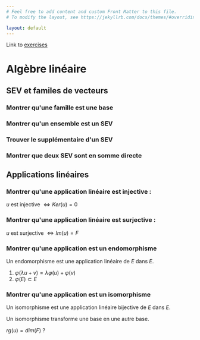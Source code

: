 ```yaml
---
# Feel free to add content and custom Front Matter to this file.
# To modify the layout, see https://jekyllrb.com/docs/themes/#overriding-theme-defaults

layout: default
---
```


Link to [exercises](/_posts/2024-07-01-welcome-to-jekyll.markdown)

# Algèbre linéaire

## SEV et familes de vecteurs

### Montrer qu'une famille est une base

### Montrer qu'un ensemble est un SEV

### Trouver le supplémentaire d'un SEV

### Montrer que deux SEV sont en somme directe

## Applications linéaires

### Montrer qu'une application linéaire est injective :

$u$ est injective $\iff Ker(u) = {0}$

### Montrer qu'une application linéaire est surjective :

$u$ est surjective $\iff Im(u) = F$

### Montrer qu'une application est un endomorphisme

Un endomorphisme est une application linéaire de $E$ dans $E$.

1. $\varphi(\lambda u + v) = \lambda \varphi (u) + \varphi (v)$
2. $\varphi (E) \subset E$

### Montrer qu'une application est un isomorphisme

Un isomorphisme est une application linéaire bijective de $E$ dans $E$.

Un isomorphisme transforme une base en une autre base.

$rg(u) = dim(F)$ ?